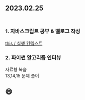 ## 2023.02.25<br/><br/>

### 1. 자바스크립트 공부 & 벨로그 작성
[this / 실행 컨텍스트](https://velog.io/@jiyoon2/9-this-%EC%8B%A4%ED%96%89-%EC%BB%A8%ED%85%8D%EC%8A%A4%ED%8A%B8)

### 2. 파이썬 알고리즘 인터뷰
자료형 복습<br>
13,14,15 문제 풀이



## 😄
